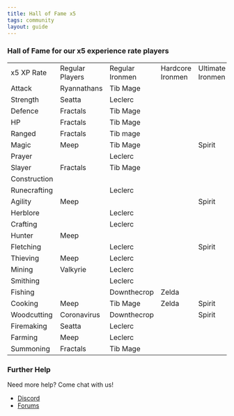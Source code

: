 ```yaml
---
title: Hall of Fame x5
tags: community
layout: guide
---
```


### Hall of Fame for our x5 experience rate players

<table class="tableForFame">
  <tr class="trForFame" id="x5">
    <td class="tdForFame">x5 XP Rate</td>
    <td class="tdForFame">Regular Players</td>
    <td class="tdForFame">Regular Ironmen</td>
    <td class="tdForFame">Hardcore Ironmen</td>
    <td class="tdForFame">Ultimate Ironmen</td>
  </tr>
  <tr class="trForFame">
    <td class="tdForFame">Attack</td>
    <td class="tdForFame">Ryannathans</td>
    <td class="tdForFame">Tib Mage</td>
    <td class="tdForFame"></td>
    <td class="tdForFame"></td>
  </tr>
  <tr class="trForFame">
    <td class="tdForFame">Strength</td>
    <td class="tdForFame">Seatta</td>
    <td class="tdForFame">Leclerc</td>
    <td class="tdForFame"></td>
    <td class="tdForFame"></td>
  </tr>
  <tr class="trForFame">
    <td class="tdForFame">Defence</td>
    <td class="tdForFame">Fractals</td>
    <td class="tdForFame">Tib Mage</td>
    <td class="tdForFame"></td>
    <td class="tdForFame"></td>
  </tr>
  <tr class="trForFame">
    <td class="tdForFame">HP</td>
    <td class="tdForFame">Fractals</td>
    <td class="tdForFame">Tib Mage</td>
    <td class="tdForFame"></td>
    <td class="tdForFame"></td>
  </tr>
  <tr class="trForFame">
    <td class="tdForFame">Ranged</td>
    <td class="tdForFame">Fractals</td>
    <td class="tdForFame">Tib mage</td>
    <td class="tdForFame"></td>
    <td class="tdForFame"></td>
  </tr>
  <tr class="trForFame">
    <td class="tdForFame">Magic</td>
    <td class="tdForFame">Meep</td>
    <td class="tdForFame">Tib Mage</td>
    <td class="tdForFame"></td>
    <td class="tdForFame">Spirit</td>
  </tr>
  <tr class="trForFame">
    <td class="tdForFame">Prayer</td>
    <td class="tdForFame"></td>
    <td class="tdForFame">Leclerc</td>
    <td class="tdForFame"></td>
    <td class="tdForFame"></td>
  </tr>
  <tr class="trForFame">
    <td class="tdForFame">Slayer</td>
    <td class="tdForFame">Fractals</td>
    <td class="tdForFame">Tib Mage</td>
    <td class="tdForFame"></td>
    <td class="tdForFame"></td>
  </tr>
  <tr class="trForFame">
    <td class="tdForFame">Construction</td>
    <td class="tdForFame"></td>
    <td class="tdForFame"></td>
    <td class="tdForFame"></td>
    <td class="tdForFame"></td>
  </tr>
  <tr class="trForFame">
    <td class="tdForFame">Runecrafting</td>
    <td class="tdForFame"></td>
    <td class="tdForFame">Leclerc</td>
    <td class="tdForFame"></td>
    <td class="tdForFame"></td>
  </tr>
  <tr class="trForFame">
    <td class="tdForFame">Agility</td>
    <td class="tdForFame">Meep</td>
    <td class="tdForFame"></td>
    <td class="tdForFame"></td>
    <td class="tdForFame">Spirit</td>
  </tr>
  <tr class="trForFame">
    <td class="tdForFame">Herblore</td>
    <td class="tdForFame"></td>
    <td class="tdForFame">Leclerc</td>
    <td class="tdForFame"></td>
    <td class="tdForFame"></td>
  </tr>
  <tr class="trForFame">
    <td class="tdForFame">Crafting</td>
    <td class="tdForFame"></td>
    <td class="tdForFame">Leclerc</td>
    <td class="tdForFame"></td>
    <td class="tdForFame"></td>
  </tr>
  <tr class="trForFame">
    <td class="tdForFame">Hunter</td>
    <td class="tdForFame">Meep</td>
    <td class="tdForFame"></td>
    <td class="tdForFame"></td>
    <td class="tdForFame"></td>
  </tr>
  <tr class="trForFame">
    <td class="tdForFame">Fletching</td>
    <td class="tdForFame"></td>
    <td class="tdForFame">Leclerc</td>
    <td class="tdForFame"></td>
    <td class="tdForFame">Spirit</td>
  </tr>
  <tr class="trForFame">
    <td class="tdForFame">Thieving</td>
    <td class="tdForFame">Meep</td>
    <td class="tdForFame">Leclerc</td>
    <td class="tdForFame"></td>
    <td class="tdForFame"></td>
  </tr>
  <tr class="trForFame">
    <td class="tdForFame">Mining</td>
    <td class="tdForFame">Valkyrie</td>
    <td class="tdForFame">Leclerc</td>
    <td class="tdForFame"></td>
    <td class="tdForFame"></td>
  </tr>
  <tr class="trForFame">
    <td class="tdForFame">Smithing</td>
    <td class="tdForFame"></td>
    <td class="tdForFame">Leclerc</td>
    <td class="tdForFame"></td>
    <td class="tdForFame"></td>
  </tr>
  <tr class="trForFame">
    <td class="tdForFame">Fishing</td>
    <td class="tdForFame"></td>
    <td class="tdForFame">Downthecrop</td>
    <td class="tdForFame">Zelda</td>
    <td class="tdForFame"></td>
  </tr>
  <tr class="trForFame">
    <td class="tdForFame">Cooking</td>
    <td class="tdForFame">Meep</td>
    <td class="tdForFame">Tib Mage</td>
    <td class="tdForFame">Zelda</td>
    <td class="tdForFame">Spirit</td>
  </tr>
  <tr class="trForFame">
    <td class="tdForFame">Woodcutting</td>
    <td class="tdForFame">Coronavirus</td>
    <td class="tdForFame">Downthecrop</td>
    <td class="tdForFame"></td>
    <td class="tdForFame">Spirit</td>
  </tr>
  <tr class="trForFame">
    <td class="tdForFame">Firemaking</td>
    <td class="tdForFame">Seatta</td>
    <td class="tdForFame">Leclerc</td>
    <td class="tdForFame"></td>
    <td class="tdForFame"></td>
  </tr>
  <tr class="trForFame">
    <td class="tdForFame">Farming</td>
    <td class="tdForFame">Meep</td>
    <td class="tdForFame">Leclerc</td>
    <td class="tdForFame"></td>
    <td class="tdForFame"></td>
  </tr>
  <tr class="trForFame">
    <td class="tdForFame">Summoning</td>
    <td class="tdForFame">Fractals</td>
    <td class="tdForFame">Tib Mage</td>
    <td class="tdForFame"></td>
    <td class="tdForFame"></td>
  </tr>
</table>

### Further Help

Need more help? Come chat with us!

<div class="article_theme_1">
  <ul class="further">
    <li><a href="https://discord.gg/43YPGND">Discord</a></li>
    <li><a href="https://forum.2009scape.org/">Forums</a></li>
  </ul>
</div>